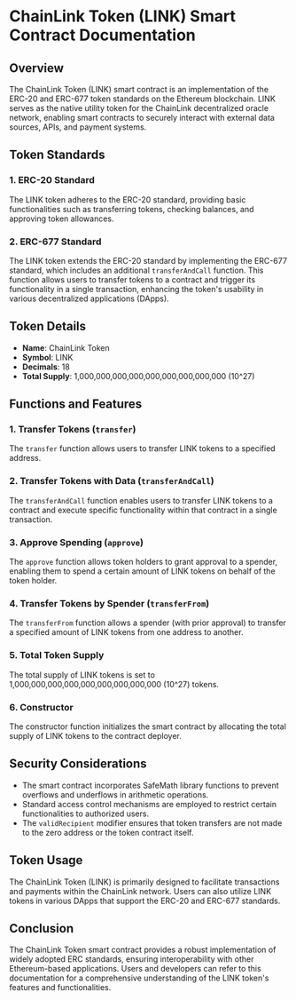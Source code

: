 # ChainLink Token (LINK) Smart Contract Documentation

## Overview

The ChainLink Token (LINK) smart contract is an implementation of the ERC-20 and ERC-677 token standards on the Ethereum blockchain. LINK serves as the native utility token for the ChainLink decentralized oracle network, enabling smart contracts to securely interact with external data sources, APIs, and payment systems.

## Token Standards

### 1. ERC-20 Standard

The LINK token adheres to the ERC-20 standard, providing basic functionalities such as transferring tokens, checking balances, and approving token allowances.

### 2. ERC-677 Standard

The LINK token extends the ERC-20 standard by implementing the ERC-677 standard, which includes an additional `transferAndCall` function. This function allows users to transfer tokens to a contract and trigger its functionality in a single transaction, enhancing the token's usability in various decentralized applications (DApps).

## Token Details

- **Name**: ChainLink Token
- **Symbol**: LINK
- **Decimals**: 18
- **Total Supply**: 1,000,000,000,000,000,000,000,000,000 (10^27)

## Functions and Features

### 1. Transfer Tokens (`transfer`)

The `transfer` function allows users to transfer LINK tokens to a specified address.

### 2. Transfer Tokens with Data (`transferAndCall`)

The `transferAndCall` function enables users to transfer LINK tokens to a contract and execute specific functionality within that contract in a single transaction.

### 3. Approve Spending (`approve`)

The `approve` function allows token holders to grant approval to a spender, enabling them to spend a certain amount of LINK tokens on behalf of the token holder.

### 4. Transfer Tokens by Spender (`transferFrom`)

The `transferFrom` function allows a spender (with prior approval) to transfer a specified amount of LINK tokens from one address to another.

### 5. Total Token Supply

The total supply of LINK tokens is set to 1,000,000,000,000,000,000,000,000,000 (10^27) tokens.

### 6. Constructor

The constructor function initializes the smart contract by allocating the total supply of LINK tokens to the contract deployer.

## Security Considerations

- The smart contract incorporates SafeMath library functions to prevent overflows and underflows in arithmetic operations.
- Standard access control mechanisms are employed to restrict certain functionalities to authorized users.
- The `validRecipient` modifier ensures that token transfers are not made to the zero address or the token contract itself.

## Token Usage

The ChainLink Token (LINK) is primarily designed to facilitate transactions and payments within the ChainLink network. Users can also utilize LINK tokens in various DApps that support the ERC-20 and ERC-677 standards.

## Conclusion

The ChainLink Token smart contract provides a robust implementation of widely adopted ERC standards, ensuring interoperability with other Ethereum-based applications. Users and developers can refer to this documentation for a comprehensive understanding of the LINK token's features and functionalities.